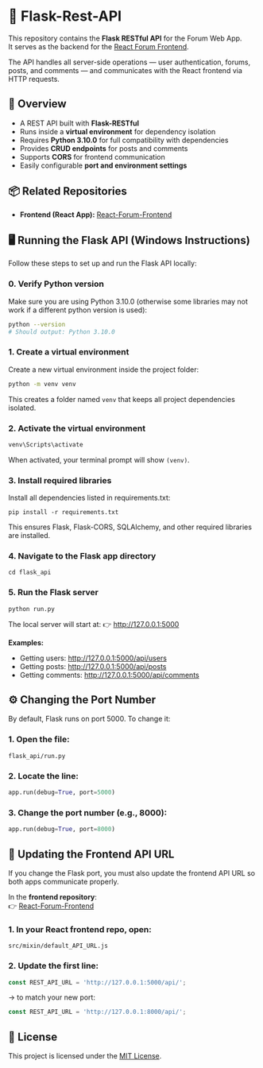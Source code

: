 # 🧩 Flask-Rest-API

This repository contains the **Flask RESTful API** for the Forum Web App.  
It serves as the backend for the [React Forum Frontend](https://github.com/banfstory/React-Forum-Frontend).

The API handles all server-side operations — user authentication, forums, posts, and comments — and communicates with the React frontend via HTTP requests.

## 🚀 Overview

- A REST API built with **Flask-RESTful**
- Runs inside a **virtual environment** for dependency isolation
- Requires **Python 3.10.0** for full compatibility with dependencies
- Provides **CRUD endpoints** for posts and comments
- Supports **CORS** for frontend communication
- Easily configurable **port and environment settings**

## 📦 Related Repositories

- **Frontend (React App):** [React-Forum-Frontend](https://github.com/banfstory/React-Forum-Frontend)

## 🖥️ Running the Flask API (Windows Instructions)

Follow these steps to set up and run the Flask API locally:

### 0. Verify Python version
Make sure you are using Python 3.10.0 (otherwise some libraries may not work if a different python version is used):
```bash
python --version
# Should output: Python 3.10.0
```

### 1. Create a virtual environment
Create a new virtual environment inside the project folder:
```bash
python -m venv venv
```
This creates a folder named `venv` that keeps all project dependencies isolated.

### 2. Activate the virtual environment
```bash
venv\Scripts\activate
```
When activated, your terminal prompt will show `(venv)`.

### 3. Install required libraries
Install all dependencies listed in requirements.txt:
```
pip install -r requirements.txt
```
This ensures Flask, Flask-CORS, SQLAlchemy, and other required libraries are installed.

### 4. Navigate to the Flask app directory
```
cd flask_api
```

### 5. Run the Flask server
```
python run.py
```
The local server will start at:
👉 http://127.0.0.1:5000

**Examples:**
- Getting users: http://127.0.0.1:5000/api/users
- Getting posts: http://127.0.0.1:5000/api/posts
- Getting comments: http://127.0.0.1:5000/api/comments

## ⚙️ Changing the Port Number
By default, Flask runs on port 5000.
To change it:
### 1. Open the file:
```
flask_api/run.py
```
### 2. Locate the line:
```python
app.run(debug=True, port=5000)
```

### 3. Change the port number (e.g., 8000):
```python
app.run(debug=True, port=8000)
```

## 🔗 Updating the Frontend API URL
If you change the Flask port, you must also update the frontend API URL so both apps communicate properly.

In the **frontend repository**:  
👉 [React-Forum-Frontend](https://github.com/banfstory/React-Forum-Frontend)

### 1. In your React frontend repo, open:
```
src/mixin/default_API_URL.js
```
### 2. Update the first line:
```javascript
const REST_API_URL = 'http://127.0.0.1:5000/api/';
```
→ to match your new port:
```javascript
const REST_API_URL = 'http://127.0.0.1:8000/api/';
```

## 📜 License
This project is licensed under the [MIT License](https://github.com/banfstory/Flask-Rest-API/blob/main/LICENSE).
